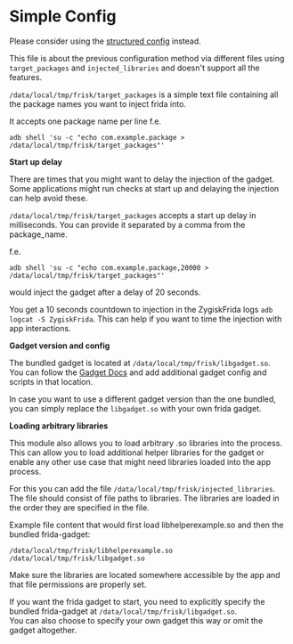 # Simple Config

Please consider using the [structured config](advanced_config.md) instead.

This file is about the previous configuration method via different files
using `target_packages` and `injected_libraries` and doesn't support all the
features.

`/data/local/tmp/frisk/target_packages` is a simple text file
containing all the package names you want to inject frida into.

It accepts one package name per line f.e.
```
adb shell 'su -c "echo com.example.package > /data/local/tmp/frisk/target_packages"'
```

**Start up delay**

There are times that you might want to delay the injection of the gadget. Some applications
might run checks at start up and delaying the injection can help avoid these.

`/data/local/tmp/frisk/target_packages` accepts a start up delay in milliseconds.
You can provide it separated by a comma from the package_name.

f.e.
```
adb shell 'su -c "echo com.example.package,20000 > /data/local/tmp/frisk/target_packages"'
```
would inject the gadget after a delay of 20 seconds.

You get a 10 seconds countdown to injection in the ZygiskFrida logs `adb logcat -S ZygiskFrida`.
This can help if you want to time the injection with app interactions.

**Gadget version and config**

The bundled gadget is located at `/data/local/tmp/frisk/libgadget.so`.\
You can follow the [Gadget Docs](https://frida.re/docs/gadget/) and add additional
gadget config and scripts in that location.

In case you want to use a different gadget version than the one bundled, you can simply
replace the `libgadget.so` with your own frida gadget.

**Loading arbitrary libraries**

This module also allows you to load arbitrary .so libraries into the process.\
This can allow you to load additional helper libraries for the gadget or
enable any other use case that might need libraries loaded into the app process.

For this you can add the file `/data/local/tmp/frisk/injected_libraries`.\
The file should consist of file paths to libraries.
The libraries are loaded in the order they are specified in the file.

Example file content that would first load libhelperexample.so and then the bundled frida-gadget:
```
/data/local/tmp/frisk/libhelperexample.so
/data/local/tmp/frisk/libgadget.so
```

Make sure the libraries are located somewhere accessible by the app and that
file permissions are properly set.

If you want the frida gadget to start, you need to explicitly specify the bundled frida-gadget at
`/data/local/tmp/frisk/libgadget.so`.\
You can also choose to specify your own gadget this way or omit the gadget altogether.